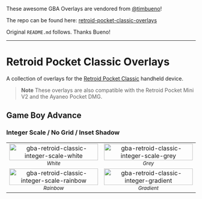 These awesome GBA Overlays are vendored from [@timbueno](https://github.com/timbueno)!

The repo can be found
here: [retroid-pocket-classic-overlays](https://github.com/timbueno/retroid-pocket-classic-overlays)

Original `README.md` follows. Thanks Bueno!

---

# Retroid Pocket Classic Overlays

A collection of overlays for the [Retroid Pocket Classic](https://www.goretroid.com/products/retroid-pocket-classic)
handheld device.

> **Note**
> These overlays are also compatible with the Retroid Pocket Mini V2 and the Ayaneo Pocket DMG.

## Game Boy Advance

### Integer Scale / No Grid / Inset Shadow

<table width="100%" cellspacing="0" cellpadding="4">
  <tr>
    <td width="50%" align="center">
      <img alt="gba-retroid-classic-integer-scale-white" src="https://github.com/user-attachments/assets/6f0792c5-6715-4f02-a2ea-2d8f3a51470a" width="100%">
      <br>
      <sub><em>White</em></sub>
    </td>
    <td width="50%" align="center">
      <img alt="gba-retroid-classic-integer-scale-grey" src="https://github.com/user-attachments/assets/36ce870b-290d-4ed0-93ec-5a6fb4f0a462" width="100%">
      <br>
      <sub><em>Grey</em></sub>
    </td>
  </tr>
  <tr>
    <td width="50%" align="center">
      <img alt="gba-retroid-classic-integer-scale-rainbow" src="https://github.com/user-attachments/assets/01946e4f-ed03-4983-b5df-e26db6a4cbbc" width="100%">
      <br>
      <sub><em>Rainbow</em></sub>
    </td>
    <td width="50%" align="center">
      <img alt="gba-retroid-classic-integer-gradient" src="https://github.com/user-attachments/assets/834f3af8-ba2a-473f-a731-68fb09c476cd" width="100%">
      <br>
      <sub><em>Gradient</em></sub>
    </td>
  </tr>
</table>

